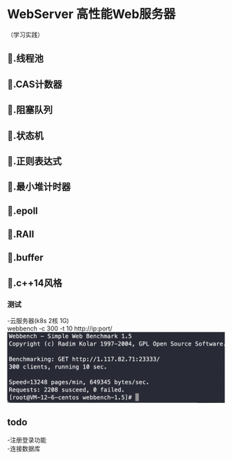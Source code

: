 # WebServer 高性能Web服务器


（学习实践）

## 🌟.线程池<br>
## 🌟.CAS计数器<br>
## 🌟.阻塞队列<br>
## 🌟.状态机<br>
## 🌟.正则表达式<br>
## 🌟.最小堆计时器<br>
## 🌟.epoll<br>
## 🌟.RAII<br>
## 🌟.buffer<br>
## 🌟.c++14风格<br>

### 测试<br>
-云服务器(k8s 2核 1G)<br>
webbench -c 300 -t 10 http://ip:port/<br>
![Image text](https://github.com/7lon7/WebServer/blob/main/RM/xn.png)

## todo
  -注册登录功能<br>
  -连接数据库<br>
